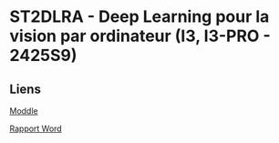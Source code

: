 # ST2DLRA - Deep Learning pour la vision par ordinateur (I3, I3-PRO - 2425S9)

## Liens

[Moddle](https://moodle.myefrei.fr/course/view.php?id=14582)

[Rapport Word](https://efrei365net-my.sharepoint.com/:w:/g/personal/laura_saada_efrei_net/EYmLhkful5pClqYEClg5m7ABs6zrNVFv3E2_h30vT9iqWA?e=r6cx9b)